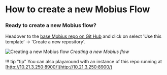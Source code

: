 # How to create a new Mobius Flow

### Ready to create a new Mobius flow?
Headover to the [base Mobius repo on Git Hub](https://github.com/ProjectVISTA/Mobius-base) and click on select 'Use this template' -> 'Create a new repository'.

![Creating a new Mobius flow](/assets/images/Mobius-Base-create-from-template.png)
*Creating a new Mobius flow*

!!! tip "tip"
    You can also playaround with an instance of this repo running at [http://10.21.3.250:8900/](http://10.21.3.250:8900/)
